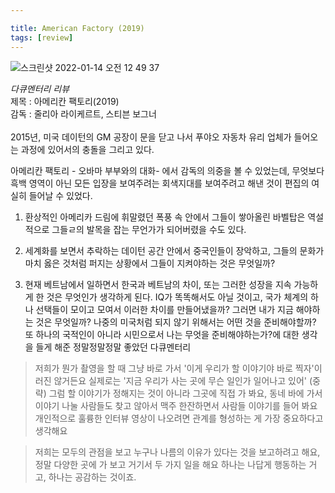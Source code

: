 ```yaml
---

title: American Factory (2019)
tags: [review]
---
```

<img alt="스크린샷 2022-01-14 오전 12 49 37" src="https://user-images.githubusercontent.com/50545088/149362855-01cdeb1b-8253-40c7-82eb-7f9c816a305c.png">


<em>다큐멘터리 리뷰</em><br>
제목 : 아메리칸 팩토리(2019)<br>
감독 : 줄리아 라이케르트, 스티븐 보그너<br>
<br>
2015년, 미국 데이턴의 GM 공장이 문을 닫고 나서 푸야오 자동차 유리 업체가 들어오는 과정에 있어서의 충돌을 그리고 있다.

아메리칸 팩토리 - 오바마 부부와의 대화- 에서 감독의 의중을 볼 수 있었는데, 무엇보다 흑백 영역이 아닌 모든 입장을 보여주려는 회색지대를 보여주려고 해낸 것이 편집의 여실히 들어날 수 있었다.

1. 환상적인 아메리카 드림에 휘말렸던 폭풍 속 안에서 그들이 쌓아올린 바벨탑은 역설적으로 그들ㄹ의 발목을 잡는 무언가가 되어버렸을 수도 있다.

2. 세계화를 보면서 추락하는 데이턴 공간 안에서 중국인들이 장악하고, 그들의 문화가 마치 옳은 것처럼 퍼지는 상황에서 그들이 지켜야하는 것은 무엇일까?

3. 현재 베트남에서 일하면서 한국과 베트남의 차이, 또는 그러한 성장을 지속 가능하게 한 것은 무엇인가 생각하게 된다. IQ가 똑똑해서도 아닐 것이고, 국가 체계의 하나 선택들이 모이고 모여서 이러한 차이를 만들어냈을까? 그러면 내가 지금 해야하는 것은 무엇일까? 나중의 미국처럼 되지 않기 위해서는 어떤 것을 준비해야할까? 또 하나의 국적인이 아니라 시민으로서 나는 무엇을 준비해야하는가?에 대한 생각을 들게 해준 정말정말정말 좋았던 다큐멘터리

> 저희가 뭔가 촬영을 할 때 그냥 바로 가서 '이게 우리가 할 이야기야 바로 찍자'이러진 않거든요 실제로는 '지금 우리가 사는 곳에 무슨 일인가 일어나고 있어' (중략) 그럼 할 이야기가 정해지는 것이 아니라 그곳에 직접 가 봐요, 동네 바에 가서 이야기 나눌 사람들도 찾고 않아서 맥주 한잔하면서 사람들 이야기를 들어 봐요 개인적으로 훌륭한 인터뷰 영상이 나오려면 관계를 형성하는 게 가장 중요하다고 생각해요

> 저희는 모두의 관점을 보고 누구나 나름의 이유가 있다는 것을 보고하려고 해요, 정말 다양한 곳에 가 보고 거기서 두 가지 일을 해요 하나는 나답게 행동하는 거고, 하나는 공감하는 것이죠.
